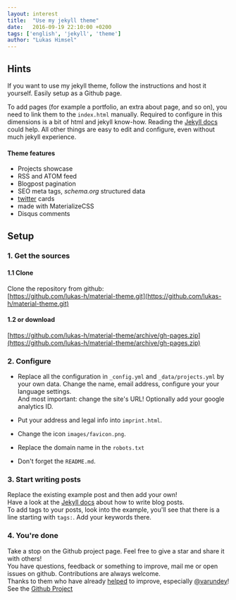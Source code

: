 ```yaml
---
layout: interest
title:  "Use my jekyll theme"
date:   2016-09-19 22:10:00 +0200
tags: ['english', 'jekyll', 'theme']
author: "Lukas Himsel"
---
```


## Hints

If you want to use my jekyll theme, follow the instructions and host it yourself. Easily setup as a Github page.  

To add pages (for example a portfolio, an extra about page, and so on), you need to link them to the `index.html` manually. Required to configure in this dimensions is a bit of html and jekyll know-how. Reading the [Jekyll docs](http://jekyllrb.com/docs/pages/) could help. All other things are easy to edit and configure, even without much jekyll experience.  

#### Theme features  
- Projects showcase  
- RSS and ATOM feed  
- Blogpost pagination  
- SEO meta tags, *schema.org* structured data  
- [twitter](https://dev.twitter.com/cards/getting-started) cards  
- made with MaterializeCSS
- Disqus comments  

## Setup

### 1. Get the sources

#### 1.1 Clone

Clone the repository from github:  
[https://github.com/lukas-h/material-theme.git](https://github.com/lukas-h/material-theme.git)   

#### 1.2 or download  
[https://github.com/lukas-h/material-theme/archive/gh-pages.zip](https://github.com/lukas-h/material-theme/archive/gh-pages.zip)  

### 2. Configure  
- Replace all the configuration in `_config.yml` and `_data/projects.yml` by your own data. Change the name, email address, configure your your language settings.  
And most important: change the site's URL! Optionally add your google analytics ID.

- Put your address and legal info into `imprint.html`.  

- Change the icon `images/favicon.png`.  

- Replace the domain name in the `robots.txt`

- Don't forget the `README.md`.  

### 3. Start writing posts  
Replace the existing example post and then add your own!  
Have a look at the [Jekyll docs](http://jekyllrb.com/docs/posts/)
about how to write blog posts.  
To add tags to your posts, look into the example, you'll see that there is
a line starting with `tags:`. Add your keywords there. 

### 4. You're done  
Take a stop on the Github project page. Feel free to give a star and share it with others!  
You have questions, feedback or something to improve, mail me or open issues on github. Contributions are always welcome.  
Thanks to them who have already [helped](https://github.com/lukas-h/material-theme/graphs/contributors) to improve, especially [@varundey](https://github.com/varundey)!  
See the [Github Project](https://github.com/lukas-h/material-theme)  
